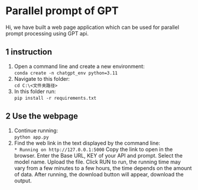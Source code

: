 # Parallel prompt of GPT
Hi, we have built a web page application which can be used for parallel prompt processing using GPT api. 

## 1 instruction
1) Open a command line and create a new environment:  
`conda create -n chatgpt_env python=3.11`
2) Navigate to this folder:  
`cd C:\<文件夹路径>`
3) In this folder run:  
`pip install -r requirements.txt`

## 2 Use the webpage
1) Continue running:  
   `python app.py`
2) Find the web link in the text displayed by the command line:  
   `* Running on http://127.0.0.1:5000`
   Copy the link to open in the browser.
   Enter the Base URL, KEY of your API and prompt.
   Select the model name.
   Upload the file.
   Click RUN to run, the running time may vary from a few minutes to a few hours, the time depends on the amount of data.
   After running, the download button will appear, download the output.
